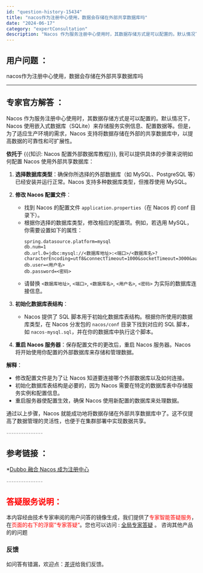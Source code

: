 ```yaml
---
id: "question-history-15434"
title: "nacos作为注册中心使用，数据会存储在外部共享数据库吗"
date: "2024-06-17"
category: "expertConsultation"
description: "Nacos 作为服务注册中心使用时，其数据存储方式是可以配置的。默认情况下，Nacos 使用嵌入式数据库（SQLite）来存储服务实例信息、配置数据等。但是，为了适应生产环境的需求，Nacos 支持将数据存储在外部的共享数据库中，以提高数据的可靠性和可扩展性。**依托于** 知识: Nacos 配置"
---
```


## 用户问题 ： 
 nacos作为注册中心使用，数据会存储在外部共享数据库吗  

---------------
## 专家官方解答 ：

Nacos 作为服务注册中心使用时，其数据存储方式是可以配置的。默认情况下，Nacos 使用嵌入式数据库（SQLite）来存储服务实例信息、配置数据等。但是，为了适应生产环境的需求，Nacos 支持将数据存储在外部的共享数据库中，以提高数据的可靠性和可扩展性。

**依托于** {{{知识: Nacos 配置外部数据库教程}}}, 我可以提供具体的步骤来说明如何配置 Nacos 使用外部共享数据库：

1. **选择数据库类型**：确保你所选择的外部数据库（如 MySQL、PostgreSQL 等）已经安装并运行正常。Nacos 支持多种数据库类型，但推荐使用 MySQL。

2. **修改 Nacos 配置文件**：
   - 找到 Nacos 的配置文件 `application.properties`（在 Nacos 的 conf 目录下）。
   - 根据你选择的数据库类型，修改相应的配置项。例如，若选用 MySQL，你需要设置如下的属性：
     ```
     spring.datasource.platform=mysql
     db.num=1
     db.url.0=jdbc:mysql://<数据库地址>:<端口>/<数据库名>?characterEncoding=utf8&connectTimeout=1000&socketTimeout=3000&autoReconnect=true
     db.user=<用户名>
     db.password=<密码>
     ```
   - 请替换 `<数据库地址>`, `<端口>`, `<数据库名>`, `<用户名>`, `<密码>` 为实际的数据库连接信息。

3. **初始化数据库表结构**：
   - Nacos 提供了 SQL 脚本用于初始化数据库表结构。根据你所使用的数据库类型，在 Nacos 分发包的 `nacos/conf` 目录下找到对应的 SQL 脚本，如 `nacos-mysql.sql`，并在你的数据库中执行这个脚本。

4. **重启 Nacos 服务器**：保存配置文件的更改后，重启 Nacos 服务器。Nacos 将开始使用你配置的外部数据库来存储和管理数据。

**解释**：
- 修改配置文件是为了让 Nacos 知道要连接哪个外部数据库以及如何连接。
- 初始化数据库表结构是必要的，因为 Nacos 需要在特定的数据库表中存储服务实例和配置信息。
- 重启服务器使配置生效，确保 Nacos 使用新配置的数据库来处理数据。

通过以上步骤，Nacos 就能成功地将数据存储在外部共享数据库中了。这不仅提高了数据管理的灵活性，也便于在集群部署中实现数据共享。


<font color="#949494">---------------</font> 


## 参考链接 ：

*[Dubbo 融合 Nacos 成为注册中心](https://nacos.io/docs/latest/ecology/use-nacos-with-dubbo)


 <font color="#949494">---------------</font> 
 


## <font color="#FF0000">答疑服务说明：</font> 

本内容经由技术专家审阅的用户问答的镜像生成，我们提供了<font color="#FF0000">专家智能答疑服务</font>，在<font color="#FF0000">页面的右下的浮窗”专家答疑“</font>。您也可以访问 : [全局专家答疑](https://answer.opensource.alibaba.com/docs/intro) 。 咨询其他产品的的问题

### 反馈
如问答有错漏，欢迎点：[差评](https://ai.nacos.io/user/feedbackByEnhancerGradePOJOID?enhancerGradePOJOId=15504)给我们反馈。
